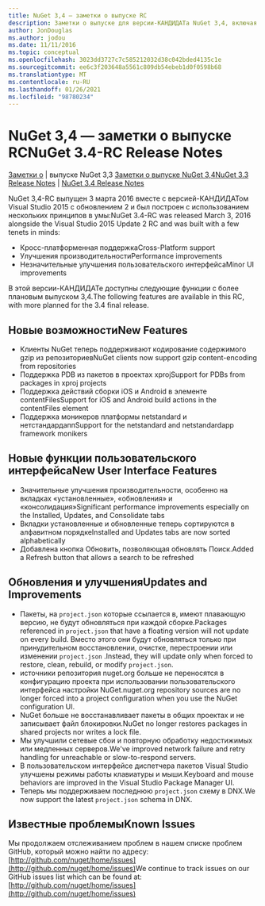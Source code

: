 ```yaml
---
title: NuGet 3,4 — заметки о выпуске RC
description: Заметки о выпуске для версии-КАНДИДАТа NuGet 3,4, включая известные проблемы, исправления ошибок, добавленные функции и DCR.
author: JonDouglas
ms.author: jodou
ms.date: 11/11/2016
ms.topic: conceptual
ms.openlocfilehash: 3023dd3727c7c585212032d38c042bded4135c1e
ms.sourcegitcommit: ee6c3f203648a5561c809db54ebeb1d0f0598b68
ms.translationtype: MT
ms.contentlocale: ru-RU
ms.lasthandoff: 01/26/2021
ms.locfileid: "98780234"
---
```

# <a name="nuget-34-rc-release-notes"></a><span data-ttu-id="ba4b5-103">NuGet 3,4 — заметки о выпуске RC</span><span class="sxs-lookup"><span data-stu-id="ba4b5-103">NuGet 3.4-RC Release Notes</span></span>

<span data-ttu-id="ba4b5-104">[Заметки о](../release-notes/nuget-3.3.md)  |  выпуске NuGet 3,3 [Заметки о выпуске NuGet 3,4](../release-notes/nuget-3.4.md)</span><span class="sxs-lookup"><span data-stu-id="ba4b5-104">[NuGet 3.3 Release Notes](../release-notes/nuget-3.3.md) | [NuGet 3.4 Release Notes](../release-notes/nuget-3.4.md)</span></span>

<span data-ttu-id="ba4b5-105">NuGet 3,4-RC выпущен 3 марта 2016 вместе с версией-КАНДИДАТом Visual Studio 2015 с обновлением 2 и был построен с использованием нескольких принципов в умы:</span><span class="sxs-lookup"><span data-stu-id="ba4b5-105">NuGet 3.4-RC was released March 3, 2016 alongside the Visual Studio 2015 Update 2 RC and was built with a few tenets in minds:</span></span>

* <span data-ttu-id="ba4b5-106">Кросс-платформенная поддержка</span><span class="sxs-lookup"><span data-stu-id="ba4b5-106">Cross-Platform support</span></span>
* <span data-ttu-id="ba4b5-107">Улучшения производительности</span><span class="sxs-lookup"><span data-stu-id="ba4b5-107">Performance improvements</span></span>
* <span data-ttu-id="ba4b5-108">Незначительные улучшения пользовательского интерфейса</span><span class="sxs-lookup"><span data-stu-id="ba4b5-108">Minor UI improvements</span></span>

<span data-ttu-id="ba4b5-109">В этой версии-КАНДИДАТе доступны следующие функции с более плановым выпуском 3,4.</span><span class="sxs-lookup"><span data-stu-id="ba4b5-109">The following features are available in this RC, with more planned for the 3.4 final release.</span></span>

## <a name="new-features"></a><span data-ttu-id="ba4b5-110">Новые возможности</span><span class="sxs-lookup"><span data-stu-id="ba4b5-110">New Features</span></span>

* <span data-ttu-id="ba4b5-111">Клиенты NuGet теперь поддерживают кодирование содержимого gzip из репозиториев</span><span class="sxs-lookup"><span data-stu-id="ba4b5-111">NuGet clients now support gzip content-encoding from repositories</span></span>
* <span data-ttu-id="ba4b5-112">Поддержка PDB из пакетов в проектах xproj</span><span class="sxs-lookup"><span data-stu-id="ba4b5-112">Support for PDBs from packages in xproj projects</span></span>
* <span data-ttu-id="ba4b5-113">Поддержка действий сборки iOS и Android в элементе contentFiles</span><span class="sxs-lookup"><span data-stu-id="ba4b5-113">Support for iOS and Android build actions in the contentFiles element</span></span>
* <span data-ttu-id="ba4b5-114">Поддержка моникеров платформы netstandard и нетстандардапп</span><span class="sxs-lookup"><span data-stu-id="ba4b5-114">Support for the netstandard and netstandardapp framework monikers</span></span>

## <a name="new-user-interface-features"></a><span data-ttu-id="ba4b5-115">Новые функции пользовательского интерфейса</span><span class="sxs-lookup"><span data-stu-id="ba4b5-115">New User Interface Features</span></span>

* <span data-ttu-id="ba4b5-116">Значительные улучшения производительности, особенно на вкладках «установленные», «обновления» и «консолидация»</span><span class="sxs-lookup"><span data-stu-id="ba4b5-116">Significant performance improvements especially on the Installed, Updates, and Consolidate tabs</span></span>
* <span data-ttu-id="ba4b5-117">Вкладки установленные и обновленные теперь сортируются в алфавитном порядке</span><span class="sxs-lookup"><span data-stu-id="ba4b5-117">Installed and Updates tabs are now sorted alphabetically</span></span>
* <span data-ttu-id="ba4b5-118">Добавлена кнопка Обновить, позволяющая обновлять Поиск.</span><span class="sxs-lookup"><span data-stu-id="ba4b5-118">Added a Refresh button that allows a search to be refreshed</span></span>

## <a name="updates-and-improvements"></a><span data-ttu-id="ba4b5-119">Обновления и улучшения</span><span class="sxs-lookup"><span data-stu-id="ba4b5-119">Updates and Improvements</span></span>

* <span data-ttu-id="ba4b5-120">Пакеты, на `project.json` которые ссылается в, имеют плавающую версию, не будут обновляться при каждой сборке.</span><span class="sxs-lookup"><span data-stu-id="ba4b5-120">Packages referenced in `project.json` that have a floating version will not update on every build.</span></span> <span data-ttu-id="ba4b5-121">Вместо этого они будут обновляться только при принудительном восстановлении, очистке, перестроении или изменении `project.json` .</span><span class="sxs-lookup"><span data-stu-id="ba4b5-121">Instead, they will update only when forced to restore, clean, rebuild, or modify `project.json`.</span></span>
* <span data-ttu-id="ba4b5-122">источники репозитория nuget.org больше не переносятся в конфигурацию проекта при использовании пользовательского интерфейса настройки NuGet.</span><span class="sxs-lookup"><span data-stu-id="ba4b5-122">nuget.org repository sources are no longer forced into a project configuration when you use the NuGet configuration UI.</span></span>
* <span data-ttu-id="ba4b5-123">NuGet больше не восстанавливает пакеты в общих проектах и не записывает файл блокировки.</span><span class="sxs-lookup"><span data-stu-id="ba4b5-123">NuGet no longer restores packages in shared projects nor writes a lock file.</span></span>
* <span data-ttu-id="ba4b5-124">Мы улучшили сетевые сбои и повторную обработку недостижимых или медленных серверов.</span><span class="sxs-lookup"><span data-stu-id="ba4b5-124">We've improved network failure and retry handling for unreachable or slow-to-respond servers.</span></span>
* <span data-ttu-id="ba4b5-125">В пользовательском интерфейсе диспетчера пакетов Visual Studio улучшены режимы работы клавиатуры и мыши.</span><span class="sxs-lookup"><span data-stu-id="ba4b5-125">Keyboard and mouse behaviors are improved in the Visual Studio Package Manager UI.</span></span>
* <span data-ttu-id="ba4b5-126">Теперь мы поддерживаем последнюю `project.json` схему в DNX.</span><span class="sxs-lookup"><span data-stu-id="ba4b5-126">We now support the latest `project.json` schema in DNX.</span></span>

## <a name="known-issues"></a><span data-ttu-id="ba4b5-127">Известные проблемы</span><span class="sxs-lookup"><span data-stu-id="ba4b5-127">Known Issues</span></span>

<span data-ttu-id="ba4b5-128">Мы продолжаем отслеживанием проблем в нашем списке проблем GitHub, который можно найти по адресу: [http://github.com/nuget/home/issues](http://github.com/nuget/home/issues)</span><span class="sxs-lookup"><span data-stu-id="ba4b5-128">We continue to track issues on our GitHub issues list which can be found at: [http://github.com/nuget/home/issues](http://github.com/nuget/home/issues)</span></span>